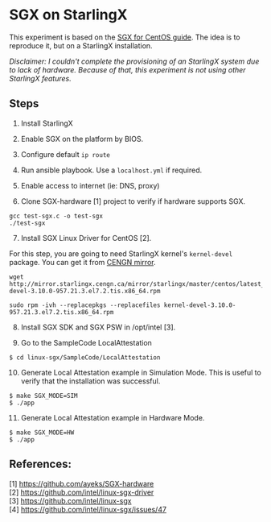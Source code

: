 # SGX on StarlingX
This experiment is based on the [SGX for CentOS guide](https://github.com/marcelarosalesj/sgx-starlingx/blob/master/SGX_CentOS.md). The idea is to reproduce it, but on a StarlingX installation.

_Disclaimer: I couldn't complete the provisioning of an StarlingX system due to lack of hardware. Because of that, this experiment is not using other StarlingX features._

## Steps

1. Install StarlingX

2. Enable SGX on the platform by BIOS.

3. Configure default `ip route`

4. Run ansible playbook. Use a `localhost.yml` if required.

5. Enable access to internet (ie: DNS, proxy)

6. Clone SGX-hardware [1] project to verify if hardware supports SGX.
```
gcc test-sgx.c -o test-sgx
./test-sgx
```

7. Install SGX Linux Driver for CentOS [2].

For this step, you are going to need StarlingX kernel's `kernel-devel` package. You can get it from [CENGN mirror](http://mirror.starlingx.cengn.ca/mirror/).
```
wget http://mirror.starlingx.cengn.ca/mirror/starlingx/master/centos/latest_build/outputs/RPMS/std/kernel-devel-3.10.0-957.21.3.el7.2.tis.x86_64.rpm

sudo rpm -ivh --replacepkgs --replacefiles kernel-devel-3.10.0-957.21.3.el7.2.tis.x86_64.rpm 
```

8. Install SGX SDK and SGX PSW in /opt/intel [3].

9. Go to the SampleCode LocalAttestation
```
$ cd linux-sgx/SampleCode/LocalAttestation
```

10. Generate Local Attestation example in Simulation Mode. This is useful to verify that the installation was successful.
```
$ make SGX_MODE=SIM
$ ./app
```

11. Generate Local Attestation example in Hardware Mode.
```
$ make SGX_MODE=HW
$ ./app
```

## References:
[1] https://github.com/ayeks/SGX-hardware  
[2] https://github.com/intel/linux-sgx-driver  
[3] https://github.com/intel/linux-sgx  
[4] https://github.com/intel/linux-sgx/issues/47  